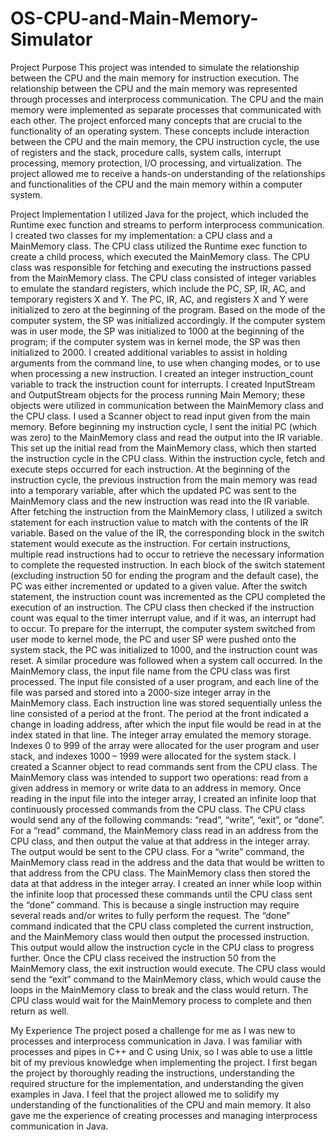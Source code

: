 # OS-CPU-and-Main-Memory-Simulator
Project Purpose
This project was intended to simulate the relationship between the CPU and the main memory for instruction execution. The relationship between the CPU and the main memory was represented through processes and interprocess communication. The CPU and the main memory were implemented as separate processes that communicated with each other. The project enforced many concepts that are crucial to the functionality of an operating system. These concepts include interaction between the CPU and the main memory, the CPU instruction cycle, the use of registers and the stack, procedure calls, system calls, interrupt processing, memory protection, I/O processing, and virtualization. The project allowed me to receive a hands-on understanding of the relationships and functionalities of the CPU and the main memory within a computer system. 

Project Implementation 
I utilized Java for the project, which included the Runtime exec function and streams to perform interprocess communication. I created two classes for my implementation: a CPU class and a MainMemory class. The CPU class utilized the Runtime exec function to create a child process, which executed the MainMemory class. The CPU class was responsible for fetching and executing the instructions passed from the MainMemory class. The CPU class consisted of integer variables to emulate the standard registers, which include the PC, SP, IR, AC, and temporary registers X and Y. The PC, IR, AC, and registers X and Y were initialized to zero at the beginning of the program. Based on the mode of the computer system, the SP was initialized accordingly. If the computer system was in user mode, the SP was initialized to 1000 at the beginning of the program; if the computer system was in kernel mode, the SP was then initialized to 2000.  I created additional variables to assist in holding arguments from the command line, to use when changing modes, or to use when processing a new instruction. I created an integer instruction_count variable to track the instruction count for interrupts. I created InputStream and OutputStream objects for the process running Main Memory; these objects were utilized in communication between the MainMemory class and the CPU class. I used a Scanner object to read input given from the main memory. Before beginning my instruction cycle, I sent the initial PC (which was zero) to the MainMemory class and read the output into the IR variable. This set up the initial read from the MainMemory class, which then started the instruction cycle in the CPU class. Within the instruction cycle, fetch and execute steps occurred for each instruction. At the beginning of the instruction cycle, the previous instruction from the main memory was read into a temporary variable, after which the updated PC was sent to the MainMemory class and the new instruction was read into the IR variable. After fetching the instruction from the MainMemory class, I utilized a switch statement for each instruction value to match with the contents of the IR variable. Based on the value of the IR, the corresponding block in the switch statement would execute as the instruction. For certain instructions, multiple read instructions had to occur to retrieve the necessary information to complete the requested instruction. In each block of the switch statement (excluding instruction 50 for ending the program and the default case), the PC was either incremented or updated to a given value. After the switch statement, the instruction count was incremented as the CPU completed the execution of an instruction. The CPU class then checked if the instruction count was equal to the timer interrupt value, and if it was, an interrupt had to occur. To prepare for the interrupt, the computer system switched from user mode to kernel mode, the PC and user SP were pushed onto the system stack, the PC was initialized to 1000, and the instruction count was reset. A similar procedure was followed when a system call occurred. In the MainMemory class, the input file name from the CPU class was first processed. The input file consisted of a user program, and each line of the file was parsed and stored into a 2000-size integer array in the MainMemory class. Each instruction line was stored sequentially unless the line consisted of a period at the front. The period at the front indicated a change in loading address, after which the input file would be read in at the index stated in that line. The integer array emulated the memory storage. Indexes 0 to 999 of the array were allocated for the user program and user stack, and indexes 1000 – 1999 were allocated for the system stack. I created a Scanner object to read commands sent from the CPU class. The MainMemory class was intended to support two operations: read from a given address in memory or write data to an address in memory. Once reading in the input file into the integer array, I created an infinite loop that continuously processed commands from the CPU class. The CPU class would send any of the following commands: “read”, “write”, “exit”, or “done”. For a “read” command, the MainMemory class read in an address from the CPU class, and then output the value at that address in the integer array. The output would be sent to the CPU class. For a “write” command, the MainMemory class read in the address and the data that would be written to that address from the CPU class. The MainMemory class then stored the data at that address in the integer array. I created an inner while loop within the infinite loop that processed these commands until the CPU class sent the “done” command. This is because a single instruction may require several reads and/or writes to fully perform the request. The “done” command indicated that the CPU class completed the current instruction, and the MainMemory class would then output the processed instruction. This output would allow the instruction cycle in the CPU class to progress further. Once the CPU class received the instruction 50 from the MainMemory class, the exit instruction would execute. The CPU class would send the “exit” command to the MainMemory class, which would cause the loops in the MainMemory class to break and the class would return. The CPU class would wait for the MainMemory process to complete and then return as well. 

My Experience
The project posed a challenge for me as I was new to processes and interprocess communication in Java. I was familiar with processes and pipes in C++ and C using Unix, so I was able to use a little bit of my previous knowledge when implementing the project. I first began the project by thoroughly reading the instructions, understanding the required structure for the implementation, and understanding the given examples in Java. I feel that the project allowed me to solidify my understanding of the functionalities of the CPU and main memory. It also gave me the experience of creating processes and managing interprocess communication in Java. 
